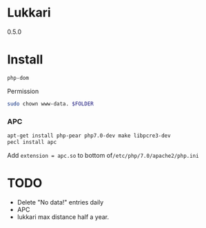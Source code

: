 # Lukkari
0.5.0

# Install
```bash
php-dom
```
Permission
```bash
sudo chown www-data. $FOLDER
```

### APC
```bash
apt-get install php-pear php7.0-dev make libpcre3-dev
pecl install apc
```
Add `extension = apc.so` to bottom of`/etc/php/7.0/apache2/php.ini`

# TODO
- Delete "No data!" entries daily
- APC
- lukkari max distance half a year.
